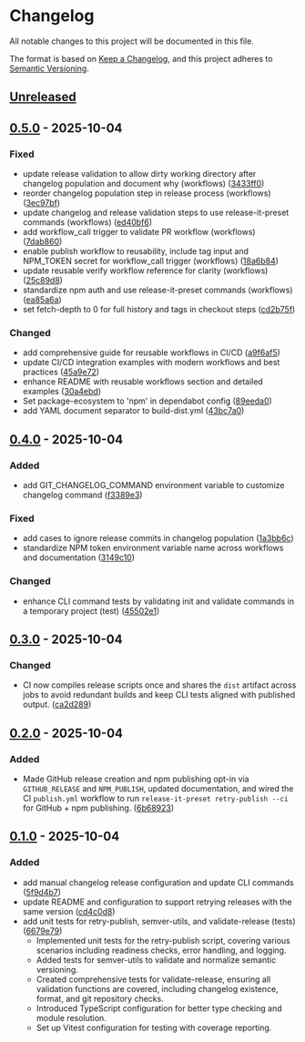# Changelog

All notable changes to this project will be documented in this file.

The format is based on [Keep a Changelog](https://keepachangelog.com/en/1.1.0/),
and this project adheres to [Semantic Versioning](https://semver.org/spec/v2.0.0.html).

## [Unreleased]

## [0.5.0] - 2025-10-04

### Fixed
- update release validation to allow dirty working directory after changelog population and document why (workflows) ([3433ff0](https://github.com/oorabona/release-it-preset/commit/3433ff0))
- reorder changelog population step in release process (workflows) ([3ec97bf](https://github.com/oorabona/release-it-preset/commit/3ec97bf))
- update changelog and release validation steps to use release-it-preset commands (workflows) ([ed40bf6](https://github.com/oorabona/release-it-preset/commit/ed40bf6))
- add workflow_call trigger to validate PR workflow (workflows) ([7dab860](https://github.com/oorabona/release-it-preset/commit/7dab860))
- enable publish workflow to reusability, include tag input and NPM_TOKEN secret for workflow_call trigger (workflows) ([18a6b84](https://github.com/oorabona/release-it-preset/commit/18a6b84))
- update reusable verify workflow reference for clarity (workflows) ([25c89d8](https://github.com/oorabona/release-it-preset/commit/25c89d8))
- standardize npm auth and use release-it-preset commands (workflows) ([ea85a6a](https://github.com/oorabona/release-it-preset/commit/ea85a6a))
- set fetch-depth to 0 for full history and tags in checkout steps ([cd2b75f](https://github.com/oorabona/release-it-preset/commit/cd2b75f))

### Changed
- add comprehensive guide for reusable workflows in CI/CD ([a9f6af5](https://github.com/oorabona/release-it-preset/commit/a9f6af5))
- update CI/CD integration examples with modern workflows and best practices ([45a9e72](https://github.com/oorabona/release-it-preset/commit/45a9e72))
- enhance README with reusable workflows section and detailed examples ([30a4ebd](https://github.com/oorabona/release-it-preset/commit/30a4ebd))
- Set package-ecosystem to 'npm' in dependabot config ([89eeda0](https://github.com/oorabona/release-it-preset/commit/89eeda0))
- add YAML document separator to build-dist.yml ([43bc7a0](https://github.com/oorabona/release-it-preset/commit/43bc7a0))

## [0.4.0] - 2025-10-04

### Added
- add GIT_CHANGELOG_COMMAND environment variable to customize changelog command ([f3389e3](https://github.com/oorabona/release-it-preset/commit/f3389e3))

### Fixed
- add cases to ignore release commits in changelog population ([1a3bb6c](https://github.com/oorabona/release-it-preset/commit/1a3bb6c))
- standardize NPM token environment variable name across workflows and documentation ([3149c10](https://github.com/oorabona/release-it-preset/commit/3149c10))

### Changed
- enhance CLI command tests by validating init and validate commands in a temporary project (test) ([45502e1](https://github.com/oorabona/release-it-preset/commit/45502e1))

## [0.3.0] - 2025-10-04

### Changed
- CI now compiles release scripts once and shares the `dist` artifact across jobs to avoid redundant builds and keep CLI tests aligned with published output. ([ca2d289](https://github.com/oorabona/release-it-preset/commit/ca2d289))

## [0.2.0] - 2025-10-04

### Added
- Made GitHub release creation and npm publishing opt-in via `GITHUB_RELEASE` and `NPM_PUBLISH`, updated documentation, and wired the CI `publish.yml` workflow to run `release-it-preset retry-publish --ci` for GitHub + npm publishing. ([6b68923](https://github.com/oorabona/release-it-preset/commit/6b68923))

## [0.1.0] - 2025-10-04

### Added
- add manual changelog release configuration and update CLI commands ([5f9d4b7](https://github.com/oorabona/release-it-preset/commit/5f9d4b7))
- update README and configuration to support retrying releases with the same version ([cd4c0d8](https://github.com/oorabona/release-it-preset/commit/cd4c0d8))
- add unit tests for retry-publish, semver-utils, and validate-release (tests) ([6679e79](https://github.com/oorabona/release-it-preset/commit/6679e79))
    - Implemented unit tests for the retry-publish script, covering various scenarios including readiness checks, error handling, and logging.
    - Added tests for semver-utils to validate and normalize semantic versioning.
    - Created comprehensive tests for validate-release, ensuring all validation functions are covered, including changelog existence, format, and git repository checks.
    - Introduced TypeScript configuration for better type checking and module resolution.
    - Set up Vitest configuration for testing with coverage reporting.



[Unreleased]: https://github.com/oorabona/release-it-preset/compare/v0.5.0...HEAD
[v0.1.0]: https://github.com/oorabona/release-it-preset/releases/tag/v0.1.0
[0.1.0]: https://github.com/oorabona/release-it-preset/releases/tag/v0.1.0
[v0.2.0]: https://github.com/oorabona/release-it-preset/releases/tag/v0.2.0
[0.2.0]: https://github.com/oorabona/release-it-preset/releases/tag/v0.2.0
[v0.3.0]: https://github.com/oorabona/release-it-preset/releases/tag/v0.3.0
[0.3.0]: https://github.com/oorabona/release-it-preset/releases/tag/v0.3.0
[v0.4.0]: https://github.com/oorabona/release-it-preset/releases/tag/v0.4.0
[0.4.0]: https://github.com/oorabona/release-it-preset/releases/tag/v0.4.0
[v0.5.0]: https://github.com/oorabona/release-it-preset/releases/tag/v0.5.0
[0.5.0]: https://github.com/oorabona/release-it-preset/releases/tag/v0.5.0